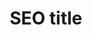 ---
layout: rankings
page_name: Resenas
title: SEO title
description: SEO desc
h1: Resenas
intro: Intro
seo_section:
  title: SEO SECTION title
  content: |-
    SEO SECTION content
published: true
---